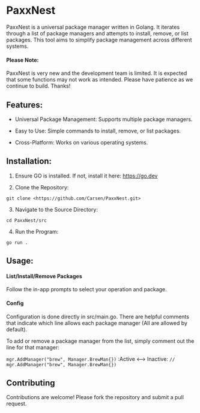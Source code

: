 <h1>PaxxNest</h1>

PaxxNest is a universal package manager written in Golang. It iterates through a list of package managers and attempts to install, remove, or list packages. This tool aims to simplify package management across different systems.

<h4>Please Note: </h4>

<p>PaxxNest is very new and the development team is limited. It is expected that some functions may not work as intended. Please have patience as we continue to build. Thanks!</p>

<h2>Features:</h2>

- Universal Package Management: Supports multiple package managers.

- Easy to Use: Simple commands to install, remove, or list packages.

- Cross-Platform: Works on various operating systems.

<h2>Installation:</h2>

1. Ensure GO is installed. If not, install it here: https://go.dev

2. Clone the Repository:

`git clone <https://github.com/Carsen/PaxxNest.git>`

3. Navigate to the Source Directory:

`cd PaxxNest/src`

4. Run the Program:

`go run .`

<h2>Usage:</h2>

<h4>List/Install/Remove Packages</h4>

Follow the in-app prompts to select your operation and package.

<h4>Config</h4>

Configuration is done directly in src/main.go. There are helpful comments that indicate which line allows each package manager (All are allowed by default).

To add or remove a package manager from the list, simply comment out the line for that manager:

`mgr.AddManager("brew", Manager.BrewMan{})` :Active <--> Inactive: `// mgr.AddManager("brew", Manager.BrewMan{})`

<h2>Contributing</h2>

Contributions are welcome! Please fork the repository and submit a pull request.
